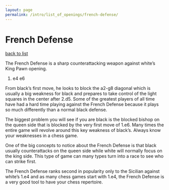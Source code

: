 ```yaml
---
layout: page
permalink: /intro/list_of_openings/french-defense/
---
```


# French Defense

[back to list](../../list_of_openings)



The French Defense is a sharp counterattacking weapon against white’s King Pawn opening.

1. e4 e6

From black’s first move, he looks to block the a2-g8 diagonal which is usually a big weakness for black and prepares to take control of the light squares in the center after 2.d5. Some of the greatest players of all time have had a hard time playing against the French Defense because it plays so much differently than a normal black defense.

The biggest problem you will see if you are black is the blocked bishop on the queen side that is blocked by the very first move of 1.e6. Many times the entire game will revolve around this key weakness of black’s. Always know your weaknesses in a chess game.

One of the big concepts to notice about the French Defense is that black usually counterattacks on the queen side while white will normally focus on the king side. This type of game can many types turn into a race to see who can strike first.

The French Defense ranks second in popularity only to the Sicilian against white’s 1.e4 and as many chess games start with 1.e4, the French Defense is a very good tool to have your chess repertoire.

